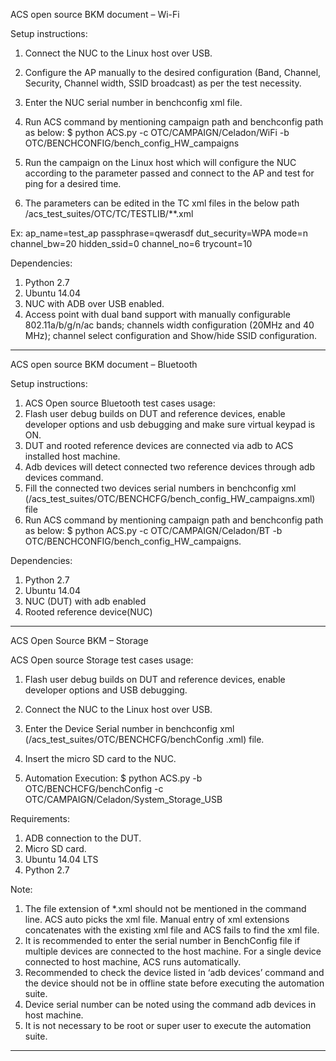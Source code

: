 ACS open source BKM document – Wi-Fi

Setup instructions:
1. Connect the NUC to the Linux host over USB.
2. Configure the AP manually to the desired configuration (Band, Channel, Security, Channel width, SSID broadcast) as per the test necessity.
3. Enter the NUC serial number in benchconfig xml file.
4. Run ACS command by mentioning campaign path and benchconfig path as below:
$ python ACS.py  -c OTC/CAMPAIGN/Celadon/WiFi -b OTC/BENCHCONFIG/bench_config_HW_campaigns
5. Run the campaign on the Linux host which will configure the NUC according to the parameter passed and connect to
the AP and test for ping for a desired time.

6. The parameters can be edited in the TC xml files in the below path
<otcqa-acs-opensource>/acs_test_suites/OTC/TC/TESTLIB/**.xml

Ex: ap_name=test_ap passphrase=qwerasdf dut_security=WPA mode=n channel_bw=20 hidden_ssid=0 channel_no=6 trycount=10

Dependencies:
1. Python 2.7
2. Ubuntu 14.04
3. NUC with ADB over USB enabled.
4. Access point with dual band support with manually configurable 802.11a/b/g/n/ac bands;
channels width configuration (20MHz and 40 MHz);
channel select configuration and Show/hide SSID configuration.

----------------------------------------------------------------------------------------------------------------------
ACS open source BKM document – Bluetooth

Setup instructions:
1. ACS Open source Bluetooth test cases usage:
2. Flash user debug builds on DUT and reference devices, enable developer options and usb debugging and make sure
virtual keypad is ON.
3. DUT and rooted reference devices are connected via adb to ACS installed host machine.
4. Adb devices will detect connected two reference devices through adb devices command.
5. Fill the connected two devices serial numbers in benchconfig xml
(<otcqa-acs-opensource>/acs_test_suites/OTC/BENCHCFG/bench_config_HW_campaigns.xml) file
6. Run ACS command by mentioning campaign path and benchconfig path as below:
$ python ACS.py -c OTC/CAMPAIGN/Celadon/BT -b OTC/BENCHCONFIG/bench_config_HW_campaigns.

Dependencies:
1. Python 2.7
2. Ubuntu 14.04
3. NUC (DUT) with adb enabled
4. Rooted reference device(NUC)

----------------------------------------------------------------------------------------------------------------------
ACS Open Source BKM – Storage

ACS Open source Storage test cases usage:
1. Flash user debug builds on DUT and reference devices, enable developer options and USB debugging.
2. Connect the NUC to the Linux host over USB.
3. Enter the Device Serial number in benchconfig xml (<otcqa-acs-opensource>/acs_test_suites/OTC/BENCHCFG/benchConfig
.xml) file.
4. Insert the micro SD card to the NUC.

5. Automation Execution:
$ python ACS.py -b OTC/BENCHCFG/benchConfig -c OTC/CAMPAIGN/Celadon/System_Storage_USB

Requirements:
1. ADB connection to the DUT.
2. Micro SD card.
3. Ubuntu 14.04 LTS
4. Python 2.7

Note:
1. The file extension of *.xml should not be mentioned in the command line. ACS auto picks the xml file. Manual entry
of xml extensions concatenates with the existing xml file and ACS fails to find the xml file.
2. It is recommended to enter the serial number in BenchConfig file if multiple devices are connected to the host
machine. For a single device connected to host machine, ACS runs automatically.
3. Recommended to check the device listed in ‘adb devices’ command and the device should not be in offline state before
 executing the automation suite.
4. Device serial number can be noted using the command adb devices in host machine.
5. It is not necessary to be root or super user to execute the automation suite.

---------------------------------------------------------------------------------------------------------------------